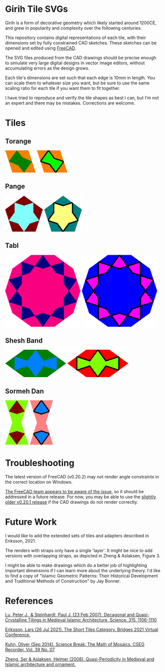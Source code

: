 # Girih Tile SVGs

Girih is a form of decorative geometry which likely started around 1200CE, and grew in popularity and complexity over the following centuries.

This repository contains digital representations of each tile, with their dimensions set by fully constrained CAD sketches. These sketches can be opened and edited using [FreeCAD](https://www.freecad.org/).

The SVG files produced from the CAD drawings should be precise enough to simulate very large digital designs in vector image editors, without accumulating errors as the design grows.

Each tile's dimensions are set such that each edge is 10mm in length. You can scale them to whatever size you want, but be sure to use the same scaling ratio for each tile if you want them to fit together.

I have tried to reproduce and verify the tile shapes as best I can, but I'm not an expert and there may be mistakes. Corrections are welcome.

# Tiles

## Torange

![Torange](torange/torange.svg)
![Torange with straps](torange/torange_straps.svg)

## Pange

![Pange](pange/pange.svg)
![Pange with straps](pange/pange_straps.svg)

## Tabl

![Tabl](tabl/tabl.svg)
![Tabl with straps](tabl/tabl_straps.svg)

## Shesh Band

![Shesh Band](shesh_band/shesh_band.svg)
![Shesh Band with straps](shesh_band/shesh_band_straps.svg)

## Sormeh Dan

![Sormeh Dan](sormeh_dan/sormeh_dan.svg)
![Sormeh Dan with straps](sormeh_dan/sormeh_dan_straps.svg)

# Troubleshooting

The latest version of FreeCAD (v0.20.2) may not render angle constraints in the correct location on Windows.

[The FreeCAD team appears to be aware of the issue,](https://github.com/FreeCAD/FreeCAD/issues/8220) so it should be addressed in a future release. For now, you may be able to use the [slightly older v0.20.1 release](https://github.com/FreeCAD/FreeCAD/releases/tag/0.20.1) if the CAD drawings do not render correctly.

# Future Work

I would like to add the extended sets of tiles and adapters described in Eriksson, 2021.

The renders with straps only have a single 'layer'. It might be nice to add versions with overlapping straps, as depicted in Zheng & Aslaksen, Figure 3.

I might be able to make drawings which do a better job of highlighting important dimensions if I can learn more about the underlying theory. I'd like to find a copy of "Islamic Geometric Patterns: Their Historical Development and Traditional Methods of Construction" by Jay Bonner.

# References

[Lu, Peter J., & Steinhardt, Paul J. (23 Feb 2007). Decagonal and Quasi-Crystalline Tilings in Medieval Islamic Architecture. Science. 315, 1106-1110](https://doi.org/10.1126/science.1135491)

[Eriksson, Lars (26 Jul 2021). The Short Tiles Category. Bridges 2021 Virtual Conference.](https://www.researchgate.net/publication/353444031_The_Short_Tiles_Category)

[Kuhn, Oliver (Sep 2014). Science Break: The Math of Mosaics. CSEG Recorder. Vol. 39 No. 07](https://csegrecorder.com/columns/view/science-break-201409)

[Zheng, Ser & Aslaksen, Helmer (2008). Quasi-Periodicity in Medieval and Islamic architecture and ornament.](https://citeseerx.ist.psu.edu/document?repid=rep1&type=pdf&doi=5c7929544b6595d58bbc418fad849d9ee8f16e21)

